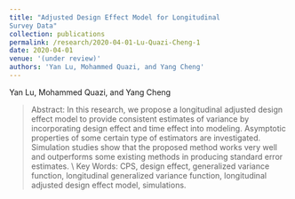 ```yaml
---
title: "Adjusted Design Effect Model for Longitudinal
Survey Data"
collection: publications
permalink: /research/2020-04-01-Lu-Quazi-Cheng-1
date: 2020-04-01
venue: '(under review)'
authors: 'Yan Lu, Mohammed Quazi, and Yang Cheng'
---
```

Yan Lu, Mohammed Quazi, and Yang Cheng

>Abstract: In this research, we propose a longitudinal adjusted design effect model to
provide consistent estimates of variance by incorporating design effect and time
effect into modeling. Asymptotic properties of some certain type of estimators
are investigated. Simulation studies show that the proposed method works
very well and outperforms some existing methods in producing standard error
estimates. \\
Key Words: CPS, design effect, generalized variance function, longitudinal generalized variance function, longitudinal adjusted design effect model, simulations.
